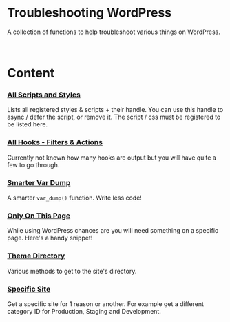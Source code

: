 # Troubleshooting WordPress

A collection of functions to help troubleshoot various things on WordPress. 

<br>

# Content

### [All Scripts and Styles](registered-style-script.php)
Lists all registered styles & scripts + their handle. You can use this handle to async / defer the script, or remove it. The script / css must be registered to be listed here.

### [All Hooks - Filters & Actions](actions-filters.php)
Currently not known how many hooks are output but you will have quite a few to go through.

### [Smarter Var Dump](v_dump.php)
A smarter `var_dump()` function. Write less code!

### [Only On This Page](current-page.php)
While using WordPress chances are you will need something on a specific page. Here's a handy snippet!

### [Theme Directory](theme-directory.php)
Various methods to get to the site's directory.

### [Specific Site](specific_site.php)
Get a specific site for 1 reason or another. For example get a different category ID for Production, Staging and Development.
